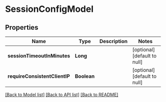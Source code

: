 # SessionConfigModel
## Properties

| Name | Type | Description | Notes |
|------------ | ------------- | ------------- | -------------|
| **sessionTimeoutInMinutes** | **Long** |  | [optional] [default to null] |
| **requireConsistentClientIP** | **Boolean** |  | [optional] [default to null] |

[[Back to Model list]](../README.md#documentation-for-models) [[Back to API list]](../README.md#documentation-for-api-endpoints) [[Back to README]](../README.md)


